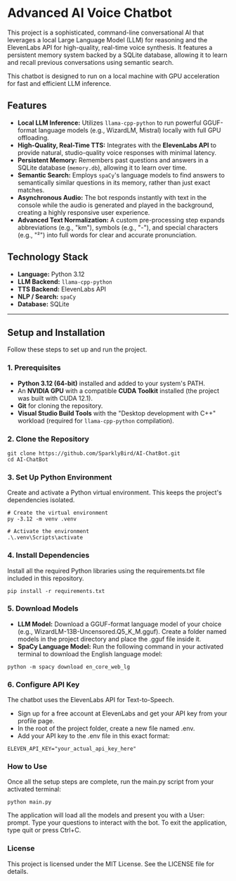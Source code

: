# Advanced AI Voice Chatbot

This project is a sophisticated, command-line conversational AI that leverages a local Large Language Model (LLM) for reasoning and the ElevenLabs API for high-quality, real-time voice synthesis. It features a persistent memory system backed by a SQLite database, allowing it to learn and recall previous conversations using semantic search.

This chatbot is designed to run on a local machine with GPU acceleration for fast and efficient LLM inference.

## Features

-   **Local LLM Inference:** Utilizes `llama-cpp-python` to run powerful GGUF-format language models (e.g., WizardLM, Mistral) locally with full GPU offloading.
-   **High-Quality, Real-Time TTS:** Integrates with the **ElevenLabs API** to provide natural, studio-quality voice responses with minimal latency.
-   **Persistent Memory:** Remembers past questions and answers in a SQLite database (`memory.db`), allowing it to learn over time.
-   **Semantic Search:** Employs `spaCy`'s language models to find answers to semantically similar questions in its memory, rather than just exact matches.
-   **Asynchronous Audio:** The bot responds instantly with text in the console while the audio is generated and played in the background, creating a highly responsive user experience.
-   **Advanced Text Normalization:** A custom pre-processing step expands abbreviations (e.g., "km"), symbols (e.g., "-"), and special characters (e.g., "²") into full words for clear and accurate pronunciation.

## Technology Stack

-   **Language:** Python 3.12
-   **LLM Backend:** `llama-cpp-python`
-   **TTS Backend:** ElevenLabs API
-   **NLP / Search:** `spaCy`
-   **Database:** SQLite

---

## Setup and Installation

Follow these steps to set up and run the project.

### 1. Prerequisites

-   **Python 3.12 (64-bit)** installed and added to your system's PATH.
-   An **NVIDIA GPU** with a compatible **CUDA Toolkit** installed (the project was built with CUDA 12.1).
-   **Git** for cloning the repository.
-   **Visual Studio Build Tools** with the "Desktop development with C++" workload (required for `llama-cpp-python` compilation).

### 2. Clone the Repository
```
git clone https://github.com/SparklyBird/AI-ChatBot.git
cd AI-ChatBot
```

### 3. Set Up Python Environment
Create and activate a Python virtual environment. This keeps the project's dependencies isolated.
```
# Create the virtual environment
py -3.12 -m venv .venv

# Activate the environment
.\.venv\Scripts\activate
```

### 4. Install Dependencies
Install all the required Python libraries using the requirements.txt file included in this repository.
```
pip install -r requirements.txt
```

### 5. Download Models
-   **LLM Model:** Download a GGUF-format language model of your choice (e.g., WizardLM-13B-Uncensored.Q5_K_M.gguf). Create a folder named models in the project directory and place the .gguf file inside it.
-   **SpaCy Language Model:** Run the following command in your activated terminal to download the English language model:
```
python -m spacy download en_core_web_lg
```

### 6. Configure API Key
The chatbot uses the ElevenLabs API for Text-to-Speech.
-   Sign up for a free account at ElevenLabs and get your API key from your profile page.
-   In the root of the project folder, create a new file named .env.
-   Add your API key to the .env file in this exact format:
```
ELEVEN_API_KEY="your_actual_api_key_here"
```

### How to Use

Once all the setup steps are complete, run the main.py script from your activated terminal:
```
python main.py
```
The application will load all the models and present you with a User: prompt. Type your questions to interact with the bot. To exit the application, type quit or press Ctrl+C.

### License
This project is licensed under the MIT License. See the LICENSE file for details.